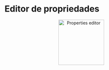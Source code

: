 # Editor de propriedades

<p align="center">
  <img src="https://raw.githubusercontent.com/code-easy-platform/properties-editor/master/docs/example.png" height="150" width="150" alt="Properties editor" />
</p>
